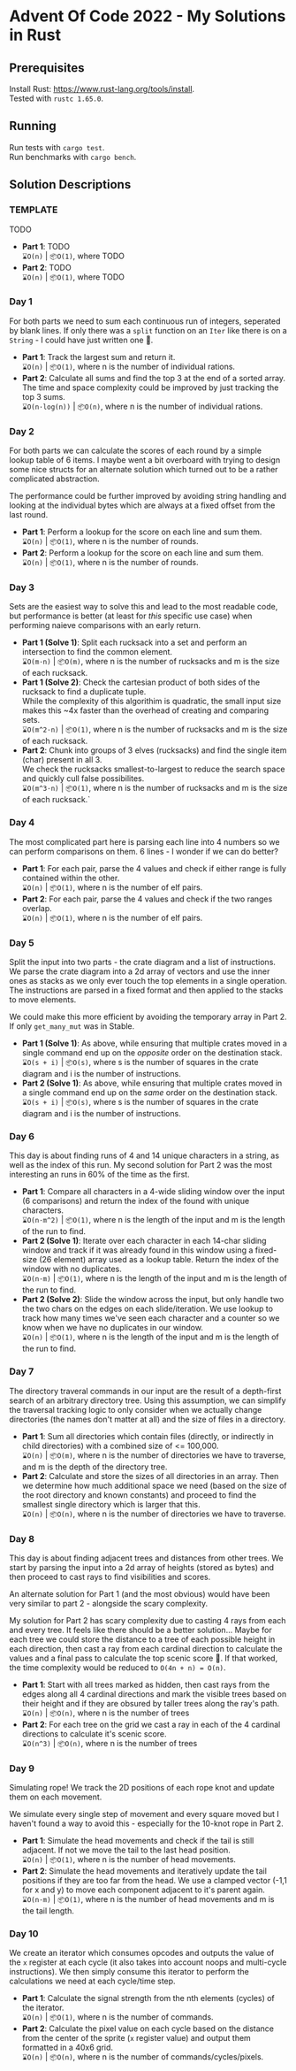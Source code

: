 # Advent Of Code 2022 - My Solutions in Rust

## Prerequisites
Install Rust: https://www.rust-lang.org/tools/install.  
Tested with `rustc 1.65.0`.

## Running
Run tests with `cargo test`.  
Run benchmarks with `cargo bench`.

## Solution Descriptions

### TEMPLATE

TODO

+ **Part 1**: TODO  
    `⌛O(n)` | `📦O(1)`, where TODO
+ **Part 2**: TODO  
    `⌛O(n)` | `📦O(1)`, where TODO


### Day 1

For both parts we need to sum each continuous run of integers, seperated by blank lines. If only there was a `split` function on an `Iter` like there is on a `String` - I could have just written one 🤔.

+ **Part 1**: Track the largest sum and return it.  
    `⌛O(n)` | `📦O(1)`, where n is the number of individual rations.
+ **Part 2**: Calculate all sums and find the top 3 at the end of a sorted array.  
    The time and space complexity could be improved by just tracking the top 3 sums.  
    `⌛O(n·log(n))` | `📦O(n)`, where n is the number of individual rations.

### Day 2

For both parts we can calculate the scores of each round by a simple lookup table of 6 items. I maybe went a bit overboard with trying to design some nice structs for an alternate solution which turned out to be a rather complicated abstraction.

The performance could be further improved by avoiding string handling and looking at the individual bytes which are always at a fixed offset from the last round.

+ **Part 1**: Perform a lookup for the score on each line and sum them.  
    `⌛O(n)` | `📦O(1)`, where n is the number of rounds.
+ **Part 2**: Perform a lookup for the score on each line and sum them.  
    `⌛O(n)` | `📦O(1)`, where n is the number of rounds.

### Day 3

Sets are the easiest way to solve this and lead to the most readable code, but performance is better (at least for *this* specific use case) when performing naieve comparisons with an early return.

+ **Part 1 (Solve 1)**: Split each rucksack into a set and perform an intersection to find the common element.  
    `⌛O(m·n)` | `📦O(m)`, where n is the number of rucksacks and m is the size of each rucksack.
+ **Part 1 (Solve 2)**: Check the cartesian product of both sides of the rucksack to find a duplicate tuple.  
    While the complexity of this algorithim is quadratic, the small input size makes this ~4x faster than the overhead of creating and comparing sets.  
    `⌛O(m^2·n)` | `📦O(1)`, where n is the number of rucksacks and m is the size of each rucksack.
+ **Part 2**: Chunk into groups of 3 elves (rucksacks) and find the single item (char) present in all 3.  
    We check the rucksacks smallest-to-largest to reduce the search space and quickly cull false possibilites.  
    `⌛O(m^3·n)` | `📦O(1)`, where n is the number of rucksacks and m is the size of each rucksack.`

### Day 4

The most complicated part here is parsing each line into 4 numbers so we can perform comparisons on them. 6 lines - I wonder if we can do better?

+ **Part 1**: For each pair, parse the 4 values and check if either range is fully contained within the other.  
    `⌛O(n)` | `📦O(1)`, where n is the number of elf pairs.  
+ **Part 2**: For each pair, parse the 4 values and check if the two ranges overlap.  
    `⌛O(n)` | `📦O(1)`, where n is the number of elf pairs.

### Day 5

Split the input into two parts - the crate diagram and a list of instructions. We parse the crate diagram into a 2d array of vectors and use the inner ones as stacks as we only ever touch the top elements in a single operation. The instructions are parsed in a fixed format and then applied to the stacks to move elements.

We could make this more efficient by avoiding the temporary array in Part 2. If only `get_many_mut` was in Stable.

+ **Part 1 (Solve 1)**: As above, while ensuring that multiple crates moved in a single command end up on the *opposite* order on the destination stack.  
    `⌛O(s + i)` | `📦O(s)`, where s is the number of squares in the crate diagram and i is the number of instructions.
+ **Part 2 (Solve 1)**: As above, while ensuring that multiple crates moved in a single command end up on the *same* order on the destination stack.  
    `⌛O(s + i)` | `📦O(s)`, where s is the number of squares in the crate diagram and i is the number of instructions.

### Day 6

This day is about finding runs of 4 and 14 unique characters in a string, as well as the index of this run. My second solution for Part 2 was the most interesting an runs in 60% of the time as the first.

+ **Part 1**: Compare all characters in a 4-wide sliding window over the input (6 comparisons) and return the index of the found with unique characters.  
    `⌛O(n·m^2)` | `📦O(1)`, where n is the length of the input and m is the length of the run to find.
+ **Part 2 (Solve 1)**: Iterate over each character in each 14-char sliding window and track if it was already found in this window using a fixed-size (26 element) array used as a lookup table. Return the index of the window with no duplicates.  
    `⌛O(n·m)` | `📦O(1)`, where n is the length of the input and m is the length of the run to find.
+ **Part 2 (Solve 2)**: Slide the window across the input, but only handle two the two chars on the edges on each slide/iteration. We use lookup to track how many times we've seen each character and a counter so we know when we have no duplicates in our window.  
    `⌛O(n)` | `📦O(1)`, where n is the length of the input and m is the length of the run to find.

### Day 7

The directory traveral commands in our input are the result of a depth-first search of an arbitrary directory tree. Using this assumption, we can simplify the traversal tracking logic to only consider when we actually change directories (the names don't matter at all) and the size of files in a directory.

+ **Part 1**: Sum all directories which contain files (directly, or indirectly in child directories) with a combined size of <= 100,000.  
    `⌛O(n)` | `📦O(m)`, where n is the number of directories we have to traverse, and m is the depth of the directory tree.  
+ **Part 2**: Calculate and store the sizes of all directories in an array. Then we determine how much additional space we need (based on the size of the root directory and known constants) and proceed to find the smallest single directory which is larger that this.  
    `⌛O(n)` | `📦O(n)`, where n is the number of directories we have to traverse.

### Day 8

This day is about finding adjacent trees and distances from other trees. We start by parsing the input into a 2d array of heights (stored as bytes) and then proceed to cast rays to find visibilities and scores.

An alternate solution for Part 1 (and the most obvious) would have been very similar to part 2 - alongside the scary complexity.

My solution for Part 2 has scary complexity due to casting 4 rays from each and every tree. It feels like there should be a better solution... Maybe for each tree we could store the distance to a tree of each possible height in each direction, then cast a ray from each cardinal direction to calculate the values and a final pass to calculate the top scenic score 🤔. If that worked, the time complexity would be reduced to `O(4n + n) = O(n)`.

+ **Part 1**: Start with all trees marked as hidden, then cast rays from the edges along all 4 cardinal directions and mark the visible trees based on their height and if they are obsured by taller trees along the ray's path.  
    `⌛O(n)` | `📦O(n)`, where n is the number of trees
+ **Part 2**: For each tree on the grid we cast a ray in each of the 4 cardinal directions to calculate it's scenic score.  
    `⌛O(n^3)` | `📦O(n)`, where n is the number of trees

### Day 9

Simulating rope! We track the 2D positions of each rope knot and update them on each movement.

We simulate every single step of movement and every square moved but I haven't found a way to avoid this - especially for the 10-knot rope in Part 2.

+ **Part 1**: Simulate the head movements and check if the tail is still adjacent. If not we move the tail to the last head position.  
    `⌛O(n)` | `📦O(1)`, where n is the number of head movements.
+ **Part 2**: Simulate the head movements and iteratively update the tail positions if they are too far from the head. We use a clamped vector (-1,1 for x and y) to move each component adjacent to it's parent again.  
    `⌛O(n·m)` | `📦O(1)`, where n is the number of head movements and m is the tail length.

### Day 10

We create an iterator which consumes opcodes and outputs the value of the `x` register at each cycle (it also takes into account noops and multi-cycle instructions). We then simply consume this iterator to perform the calculations we need at each cycle/time step.

+ **Part 1**: Calculate the signal strength from the nth elements (cycles) of the iterator.  
    `⌛O(n)` | `📦O(1)`, where n is the number of commands.
+ **Part 2**: Calculate the pixel value on each cycle based on the distance from the center of the sprite (`x` register value) and output them formatted in a 40x6 grid.  
    `⌛O(n)` | `📦O(n)`, where n is the number of commands/cycles/pixels.